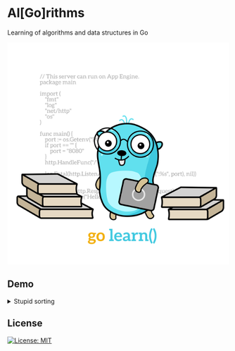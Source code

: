 # Al[Go]rithms

Learning of algorithms and data structures in Go

<p align="center"> 
    <img src="./assets/go-learn.640x640.png">
</p>

## Demo

<details>
  <summary>
    Stupid sorting
  </summary>
    <br>
    <img src="./assets/algorithms/stupid-sorting-example.gif?x=" + Date.now()>
</details>

## License

[![License: MIT](https://img.shields.io/badge/License-MIT-brightgreen.svg)](./LICENSE)
